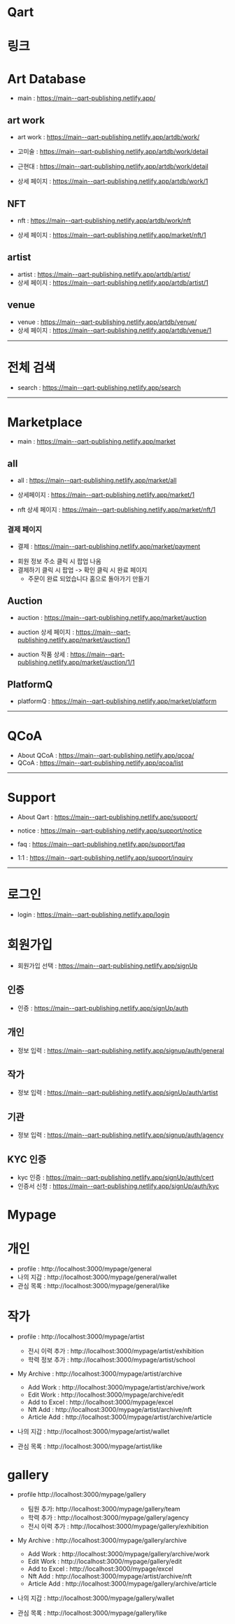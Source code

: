 # Qart

# 링크

# Art Database

- main : https://main--qart-publishing.netlify.app/

## art work

- art work : https://main--qart-publishing.netlify.app/artdb/work/
- 고미술 : https://main--qart-publishing.netlify.app/artdb/work/detail

- 근현대 : https://main--qart-publishing.netlify.app/artdb/work/detail

- 상세 페이지 : https://main--qart-publishing.netlify.app/artdb/work/1

## NFT

- nft : https://main--qart-publishing.netlify.app/artdb/work/nft

- 상세 페이지 : https://main--qart-publishing.netlify.app/market/nft/1

## artist

- artist : https://main--qart-publishing.netlify.app/artdb/artist/
- 상세 페이지 : https://main--qart-publishing.netlify.app/artdb/artist/1

## venue

- venue : https://main--qart-publishing.netlify.app/artdb/venue/
- 상세 페이지 : https://main--qart-publishing.netlify.app/artdb/venue/1

---

# 전체 검색

- search : https://main--qart-publishing.netlify.app/search

---

# Marketplace

- main : https://main--qart-publishing.netlify.app/market

## all

- all : https://main--qart-publishing.netlify.app/market/all
- 상세페이지 : https://main--qart-publishing.netlify.app/market/1

- nft 상세 페이지 : https://main--qart-publishing.netlify.app/market/nft/1

### 결제 페이지

- 결제 : https://main--qart-publishing.netlify.app/market/payment

* 회원 정보 주소 클릭 시 팝업 나옴
* 결제하기 클릭 시 팝업 -> 확인 클릭 시 완료 페이지
  - 주문이 완료 되었습니다 홈으로 돌아가기 만들기

## Auction

- auction : https://main--qart-publishing.netlify.app/market/auction
- auction 상세 페이지 : https://main--qart-publishing.netlify.app/market/auction/1

- auction 작품 상세 : https://main--qart-publishing.netlify.app/market/auction/1/1

## PlatformQ

- platformQ : https://main--qart-publishing.netlify.app/market/platform

---

# QCoA

- About QCoA : https://main--qart-publishing.netlify.app/qcoa/
- QCoA : https://main--qart-publishing.netlify.app/qcoa/list

---

# Support

- About Qart : https://main--qart-publishing.netlify.app/support/

- notice : https://main--qart-publishing.netlify.app/support/notice

- faq : https://main--qart-publishing.netlify.app/support/faq
- 1:1 : https://main--qart-publishing.netlify.app/support/inquiry

---

# 로그인

- login : https://main--qart-publishing.netlify.app/login

# 회원가입

- 회원가입 선택 : https://main--qart-publishing.netlify.app/signUp

## 인증

- 인증 : https://main--qart-publishing.netlify.app/signUp/auth

## 개인

- 정보 입력 : https://main--qart-publishing.netlify.app/signup/auth/general

## 작가

- 정보 입력 : https://main--qart-publishing.netlify.app/signUp/auth/artist

## 기관

- 정보 입력 : https://main--qart-publishing.netlify.app/signup/auth/agency

## KYC 인증

- kyc 인증 : https://main--qart-publishing.netlify.app/signUp/auth/cert
- 인증서 신청 : https://main--qart-publishing.netlify.app/signUp/auth/kyc

# Mypage

# 개인

- profile : http://localhost:3000/mypage/general
- 나의 지갑 : http://localhost:3000/mypage/general/wallet
- 관심 목록 : http://localhost:3000/mypage/general/like

# 작가

- profile : http://localhost:3000/mypage/artist

  - 전시 이력 추가 : http://localhost:3000/mypage/artist/exhibition
  - 학력 정보 추가 : http://localhost:3000/mypage/artist/school

- My Archive : http://localhost:3000/mypage/artist/archive

  - Add Work : http://localhost:3000/mypage/artist/archive/work
  - Edit Work : http://localhost:3000/mypage/archive/edit
  - Add to Excel : http://localhost:3000/mypage/excel
  - Nft Add : http://localhost:3000/mypage/artist/archive/nft
  - Article Add : http://localhost:3000/mypage/artist/archive/article

- 나의 지갑 : http://localhost:3000/mypage/artist/wallet
- 관심 목록 : http://localhost:3000/mypage/artist/like

# gallery

- profile http://localhost:3000/mypage/gallery
  - 팀원 추가: http://localhost:3000/mypage/gallery/team
  - 학력 추가 : http://localhost:3000/mypage/gallery/agency
  - 전시 이력 추가 : http://localhost:3000/mypage/gallery/exhibition
- My Archive : http://localhost:3000/mypage/gallery/archive

  - Add Work : http://localhost:3000/mypage/gallery/archive/work
  - Edit Work : http://localhost:3000/mypage/gallery/edit
  - Add to Excel : http://localhost:3000/mypage/excel
  - Nft Add : http://localhost:3000/mypage/artist/archive/nft
  - Article Add : http://localhost:3000/mypage/gallery/archive/article

- 나의 지갑 : http://localhost:3000/mypage/gallery/wallet
- 관심 목록 : http://localhost:3000/mypage/gallery/like
